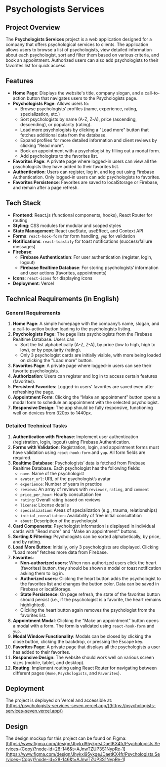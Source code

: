 # Psychologists Services

## Project Overview

The **Psychologists Services** project is a web application designed for a
company that offers psychological services to clients. The application allows
users to browse a list of psychologists, view detailed information about each
psychologist, sort and filter them based on various criteria, and book an
appointment. Authorized users can also add psychologists to their favorites list
for quick access.

## Features

- **Home Page**: Displays the website's title, company slogan, and a
  call-to-action button that navigates users to the Psychologists page.
- **Psychologists Page**: Allows users to:
  - Browse psychologists’ profiles (name, experience, rating, specialization,
    etc.)
  - Sort psychologists by name (A-Z, Z-A), price (ascending, descending), or
    popularity (rating).
  - Load more psychologists by clicking a "Load more" button that fetches
    additional data from the database.
  - Expand profiles for more detailed information and client reviews by clicking
    "Read more".
  - Book an appointment with a psychologist by filling out a modal form.
  - Add psychologists to the favorites list.
- **Favorites Page**: A private page where logged-in users can view all the
  psychologists they have added to their favorites list.
- **Authentication**: Users can register, log in, and log out using Firebase
  Authentication. Only logged-in users can add psychologists to favorites.
- **Favorites Persistence**: Favorites are saved to localStorage or Firebase,
  and remain after a page refresh.

## Tech Stack

- **Frontend**: React.js (functional components, hooks), React Router for
  routing
- **Styling**: CSS modules for modular and scoped styles
- **State Management**: React useState, useEffect, and Context API
- **Forms**: `react-hook-form` for form handling, `yup` for validation
- **Notifications**: `react-toastify` for toast notifications (success/failure
  messages)
- **Firebase**:
  - **Firebase Authentication**: For user authentication (register, login,
    logout)
  - **Firebase Realtime Database**: For storing psychologists’ information and
    user actions (favorites, appointments)
- **Icons**: `react-icons` for displaying icons
- **Deployment**: Vercel

## Technical Requirements (in English)

### General Requirements

1. **Home Page**: A simple homepage with the company’s name, slogan, and a
   call-to-action button leading to the psychologists listing.
2. **Psychologists Page**: The page lists psychologists from the Firebase
   Realtime Database. Users can:
   - Sort the list alphabetically (A-Z, Z-A), by price (low to high, high to
     low), or by popularity (rating).
   - Only 3 psychologist cards are initially visible, with more being loaded on
     clicking the "Load more" button.
3. **Favorites Page**: A private page where logged-in users can see their
   favorite psychologists.
4. **Authorization**: Users can register and log in to access certain features
   (favorites).
5. **Persistent Favorites**: Logged-in users’ favorites are saved even after
   refreshing the page.
6. **Appointment Form**: Clicking the “Make an appointment” button opens a modal
   form to schedule an appointment with the selected psychologist.
7. **Responsive Design**: The app should be fully responsive, functioning well
   on devices from 320px to 1440px.

### Detailed Technical Tasks

1. **Authentication with Firebase**: Implement user authentication
   (registration, login, logout) using Firebase Authentication.
2. **Forms with Validation**: Registration, login, and appointment forms must
   have validation using `react-hook-form` and `yup`. All form fields are
   required.
3. **Realtime Database**: Psychologists’ data is fetched from Firebase Realtime
   Database. Each psychologist has the following fields:
   - `name`: Name of the psychologist
   - `avatar_url`: URL of the psychologist’s avatar
   - `experience`: Number of years in practice
   - `reviews`: An array of reviews with `reviewer`, `rating`, and `comment`
   - `price_per_hour`: Hourly consultation fee
   - `rating`: Overall rating based on reviews
   - `license`: License details
   - `specialization`: Areas of specialization (e.g., trauma, relationships)
   - `initial_consultation`: Availability of free initial consultation
   - `about`: Description of the psychologist
4. **Card Components**: Psychologist information is displayed in individual
   cards with "Read more" and "Make an appointment" buttons.
5. **Sorting & Filtering**: Psychologists can be sorted alphabetically, by
   price, and by rating.
6. **Load More Button**: Initially, only 3 psychologists are displayed. Clicking
   "Load more" fetches more data from Firebase.
7. **Favorites**:
   - **Non-authorized users**: When non-authorized users click the heart
     (favorites) button, they should be shown a modal or toast notification
     asking them to log in.
   - **Authorized users**: Clicking the heart button adds the psychologist to
     the favorites list and changes the button color. Data can be saved in
     Firebase or localStorage.
   - **State Persistence**: On page refresh, the state of the favorites button
     should persist (i.e., if the psychologist is a favorite, the heart remains
     highlighted).
   - Clicking the heart button again removes the psychologist from the favorites
     list.
8. **Appointment Modal**: Clicking the “Make an appointment” button opens a
   modal with a form. The form is validated using `react-hook-form` and `yup`.
9. **Modal Window Functionality**: Modals can be closed by clicking the close
   button, clicking the backdrop, or pressing the Escape key.
10. **Favorites Page**: A private page that displays all the psychologists a
    user has added to their favorites.
11. **Responsive Design**: The website should work well on various screen sizes
    (mobile, tablet, and desktop).
12. **Routing**: Implement routing using React Router for navigating between
    different pages (`Home`, `Psychologists`, and `Favorites`).

## Deployment

The project is deployed on Vercel and accessible at:  
[https://psychologists-services-seven.vercel.app/](https://psychologists-services-seven.vercel.app/)

## Design

The design mockup for this project can be found on Figma:  
[https://www.figma.com/design/Jhykxl95ykgeJDaetKX4fr/Psychologists.Services-(Copy)?node-id=28-146&t=AJnwTZUP3S1NypRe-1](<https://www.figma.com/design/Jhykxl95ykgeJDaetKX4fr/Psychologists.Services-(Copy)?node-id=28-146&t=AJnwTZUP3S1NypRe-1>)
